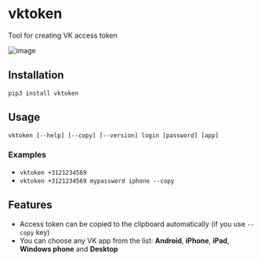 
# vktoken  
Tool for creating VK access token  
  
![image](https://imgur.com/nJc8SY9.jpg)
  
## Installation  
`pip3 install vktoken`
  
  
## Usage  
`vktoken [--help] [--copy] [--version] login [password] [app]`  
  
### Examples  
* `vktoken +3121234569`  
* `vktoken +3121234569 mypassword iphone --copy`  
  
## Features  
* Access token can be copied to the clipboard automatically (if you use `--copy` key)  
* You can choose any VK app from the list: **Android**, **iPhone**, **iPad**, **Windows phone** and **Desktop**